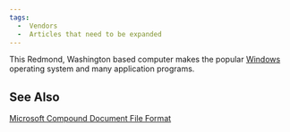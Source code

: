 ```yaml
---
tags:
  -  Vendors
  -  Articles that need to be expanded
---
```

This Redmond, Washington based computer makes the popular
[Windows](windows.md) operating system and many application
programs.

## See Also

[Microsoft Compound Document File
Format](media:compdocfileformat.pdf.md)

